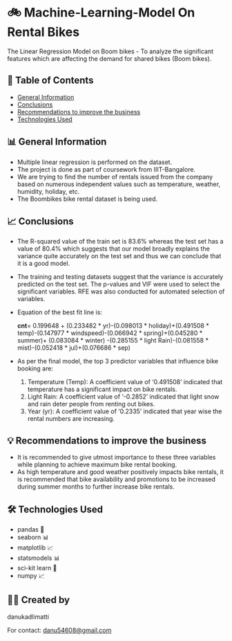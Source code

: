 # 🚲 Machine-Learning-Model On Rental Bikes

The Linear Regression Model on Boom bikes - To analyze the significant features which are affecting the demand for shared bikes (Boom bikes).

## 📝 Table of Contents
- [General Information](#general-information)
- [Conclusions](#conclusions)
- [Recommendations to improve the business](#recommendations-to-improve-the-business)
- [Technologies Used](#technologies-used)

## 📊 General Information
- Multiple linear regression is performed on the dataset.
- The project is done as part of coursework from IIIT-Bangalore.
- We are trying to find the number of rentals issued from the company based on numerous independent values such as temperature, weather, humidity, holiday, etc.
- The Boombikes bike rental dataset is being used.

## 📈 Conclusions
- The R-squared value of the train set is 83.6% whereas the test set has a value of 80.4% which suggests that our model broadly explains the variance quite accurately on the test set and thus we can conclude that it is a good model.
- The training and testing datasets suggest that the variance is accurately predicted on the test set. The p-values and VIF were used to select the significant variables. RFE was also conducted for automated selection of variables.
- Equation of the best fit line is: 
  
  **cnt**= 0.199648 + (0.233482 * yr)-(0.098013 * holiday)+(0.491508 * temp)-(0.147977 * windspeed)-(0.066942 * spring)+(0.045280 * summer)+ (0.083084 * winter)
       -(0.285155 * light Rain)-(0.081558 * mist)-(0.052418 * jul)+(0.076686 * sep)
- As per the final model, the top 3 predictor variables that influence bike booking are:
  1. Temperature (Temp): A coefficient value of ‘0.491508’ indicated that temperature has a significant impact on bike rentals.
  2. Light Rain: A coefficient value of ‘-0.2852’ indicated that light snow and rain deter people from renting out bikes.
  3. Year (yr): A coefficient value of ‘0.2335’ indicated that year wise the rental numbers are increasing.

## 💡 Recommendations to improve the business
- It is recommended to give utmost importance to these three variables while planning to achieve maximum bike rental booking.
- As high temperature and good weather positively impacts bike rentals, it is recommended that bike availability and promotions to be increased during summer months to further increase bike rentals.

## 🛠️ Technologies Used
- pandas 🐼
- seaborn 📊
- matplotlib 📈
- statsmodels 📊
- sci-kit learn 🧮
- numpy 📈

## 👩‍💻 Created by
danukadlimatti

For contact: danu54608@gmail.com
